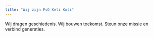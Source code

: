```yaml
---
title: "Wij zijn PvO Keti Koti"
---
```


Wij dragen geschiedenis. Wij bouwen toekomst. Steun onze missie en verbind generaties.

